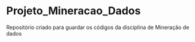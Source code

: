 # Projeto_Mineracao_Dados
 
Repositório criado para guardar os códigos da disciplina de Mineração de dados